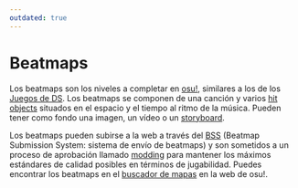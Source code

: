```yaml
---
outdated: true
---
```


# Beatmaps

Los beatmaps son los niveles a completar en [osu!](/wiki/Game_mode/osu!), similares a los de los [Juegos de DS](wiki/iNiS_games). Los beatmaps se componen de una canción y varios [hit objects](/wiki/Hit_object) situados en el espacio y el tiempo al ritmo de la música. Pueden tener como fondo una imagen, un vídeo o un [storyboard](/wiki/Storyboard).

Los beatmaps pueden subirse a la web a través del [BSS](/wiki/Submission) (Beatmap Submission System: sistema de envío de beatmaps) y son sometidos a un proceso de aprobación llamado [modding](/wiki/Modding) para mantener los máximos estándares de calidad posibles en términos de jugabilidad. Puedes encontrar los beatmaps en el [buscador de mapas](https://osu.ppy.sh/beatmapsets) en la web de osu!.
